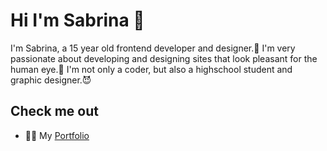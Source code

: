 
# Hi I'm Sabrina 👋

I'm Sabrina, a 15 year old frontend developer and designer.🦄 I'm very passionate about developing and designing sites that look pleasant for the human eye.🌱 I'm not only a coder, but also a highschool student and graphic designer.😈





## Check me out
- 👨‍💻 My <a href="https://sabrinaabrodi.vercel.app/">Portfolio</a>

